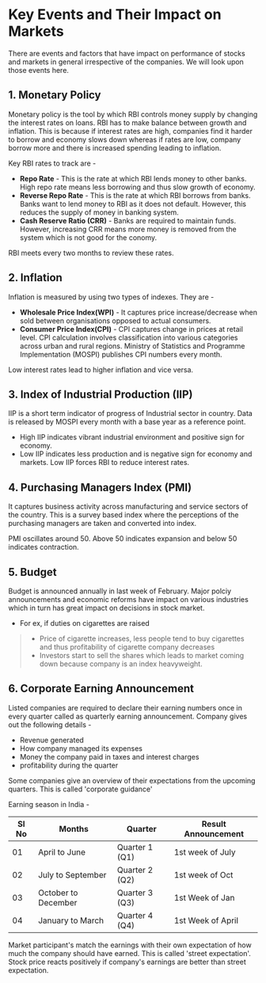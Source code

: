 # Key Events and Their Impact on Markets

There are events and factors that have impact on performance of stocks and markets in general irrespective of the companies. We will look upon those events here.

## 1. Monetary Policy

Monetary policy is the tool by which RBI controls money supply by changing the interest rates on loans. RBI has to make balance between growth and inflation. This is because if interest rates are high, companies find it harder to borrow and economy slows down whereas if rates are low, company borrow more and there is increased spending leading to inflation.

Key RBI rates to track are - 

* **Repo Rate** - This is the rate at which RBI lends money to other banks. High repo rate means less borrowing and thus slow growth of economy.
* **Reverse Repo Rate** - This is the rate at which RBI borrows from banks. Banks want to lend money to RBI as it does not default. However, this reduces the supply of money in banking system.
* **Cash Reserve Ratio (CRR)** - Banks are required to maintain funds. However, increasing CRR means more money is removed from the system which is not good for the conomy.

RBI meets every two months to review these rates.

## 2. Inflation

Inflation is measured by using two types of indexes. They are -

* **Wholesale Price Index(WPI)** - It captures price increase/decrease when sold between organisations opposed to actual consumers.
* **Consumer Price Index(CPI)** - CPI captures change in prices at retail level. CPI calculation involves classification into various categories across urban and rural regions. Ministry of Statistics and Programme Implementation (MOSPI) publishes CPI numbers every month.

Low interest rates lead to higher inflation and vice versa.

## 3. Index of Industrial Production (IIP)

IIP is a short term indicator of progress of Industrial sector in country. Data is released by MOSPI every month with a base year as a reference point.

* High IIP indicates vibrant industrial environment and positive sign for economy. 
* Low IIP indicates less production and is negative sign for economy and markets. Low IIP forces RBI to reduce interest rates.

## 4. Purchasing Managers Index (PMI)

It captures business activity across manufacturing and service sectors of the country. This is a survey based index where the perceptions of the purchasing managers are taken and converted into index.

PMI oscillates around 50. Above 50 indicates expansion and below 50 indicates contraction.

## 5. Budget

Budget is announced annually in last week of February. Major polciy announcements and economic reforms have impact on various industries which in turn has great impact on decisions in stock market.

* For ex, if duties on cigarettes are raised
>* Price of cigarette increases, less people tend to buy cigarettes and thus profitability of cigarette company decreases
>* Investors start to sell the shares which leads to market coming down because company is an index heavyweight.

## 6. Corporate Earning Announcement

Listed companies are required to declare their earning numbers once in every quarter called as quarterly earning announcement. Company gives out the following details - 

* Revenue generated
* How company managed its expenses
* Money the company paid in taxes and interest charges
* profitability during the quarter

Some companies give an overview of their expectations from the upcoming quarters. This is called 'corporate guidance'

Earning season in India - 


Sl No|	Months|	Quarter|	Result Announcement
---|---|---|---|
01|	April to June|	Quarter 1 (Q1)	|1st week of July
02|	July to September|	Quarter 2 (Q2)|	1st week of Oct
03|	October to December|	Quarter 3 (Q3)|	1st Week of Jan
04|	January to March	|Quarter 4 (Q4)	|1st Week of April

Market participant's match the earnings with their own expectation of how much the company should have earned. This is called 'street expectation'. Stock price reacts positively if company's earnings are better than street expectation.

















